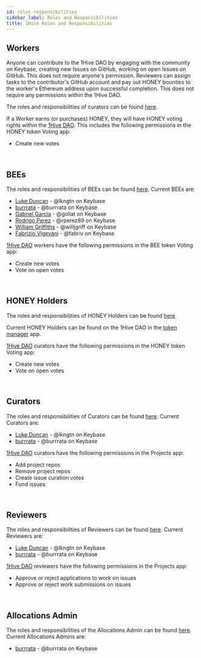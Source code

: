 ```yaml
---
id: roles-responsibilities
sidebar_label: Roles and Responsibilities
title: 1Hive Roles and Responsibilities
---
```


## Workers

Anyone can contribute to the 1Hive DAO by engaging with the community on Keybase, creating new Issues on GitHub, working on open Issues on GitHub. This does not require anyone's permission. Reviewers can assign tasks to the contributor's GitHub account and pay out HONEY bounties to the worker's Ethereum address upon successful completion. This does not require any permissions within the 1Hive DAO.

The roles and responsibilities of curators can be found [here](https://1hive.org/contribute/projects-tasks#expectations-of-workers).

If a Worker earns (or purchases) HONEY, they will have HONEY voting rights within the [1Hive DAO](https://rinkeby.aragon.org/#/0xe520428C232F6Da6f694b121181f907931fD2211). This includes the following permissions in the HONEY token Voting app:
- Create new votes

<br>

## BEEs

The roles and responsibilities of BEEs can be found [here](https://1hive.org/contribute/membership#membership-guidelines). Current BEEs are:
- [Luke Duncan](https://github.com/lkngtn) - @lkngtn on Keybase
- [burrrata](https://github.com/burrrata) - @burrrata on Keybase
- [Gabriel Garcia](https://github.com/0xGabi) - @goliat on Keybase
- [Rodrigo Perez](https://github.com/rperez89) - @rperez89 on Keybase
- [William Griffiths](https://github.com/willjgriff) - @willjgriff on Keybase
- [Fabrizio Vigevani](https://github.com/fabriziovigevani) - @fabriv on Keybase

[1Hive DAO](https://rinkeby.aragon.org/#/0xe520428C232F6Da6f694b121181f907931fD2211) workers have the following permissions in the BEE token Voting app:
- Create new votes
- Vote on open votes

<br>

## HONEY Holders

The roles and responsibilities of HONEY Holders can be found [here](https://1hive.org/contribute/membership#why-honey).

Current HONEY Holders can be found on the 1Hive DAO in the [token manager](https://rinkeby.aragon.org/#/0xe520428C232F6Da6f694b121181f907931fD2211/0xda552be756aeb99df8d7ded3d853e1d57efa2442) app.

[1Hive DAO](https://rinkeby.aragon.org/#/0xe520428C232F6Da6f694b121181f907931fD2211) curators have the following permissions in the HONEY token Voting app:
- Create new votes
- Vote on open votes

<br>

## Curators

The roles and responsibilities of Curators can be found [here](https://1hive.org/contribute/projects-tasks#expectations-of-curators). Current Curators are:
- [Luke Duncan](https://github.com/lkngtn) - @lkngtn on Keybase
- [burrrata](https://github.com/burrrata) - @burrrata on Keybase

[1Hive DAO](https://rinkeby.aragon.org/#/0xe520428C232F6Da6f694b121181f907931fD2211) curators have the following permissions in the Projects app:
- Add project repos
- Remove project repos
- Create issue curation votes
- Fund issues

<br>

## Reviewers

The roles and responsibilities of Reviewers can be found [here](https://1hive.org/contribute/projects-tasks#expectations-of-curators). Current Reviewers are:
- [Luke Duncan](https://github.com/lkngtn) - @lkngtn on Keybase
- [burrrata](https://github.com/burrrata) - @burrrata on Keybase

[1Hive DAO](https://rinkeby.aragon.org/#/0xe520428C232F6Da6f694b121181f907931fD2211) reviewers have the following permissions in the Projects app:
- Approve or reject applications to work on issues
- Approve or reject work submissions on issues

<br>

## Allocations Admin

The roles and responsibilities of the Allocations Admin can be found [here](https://1hive.org/docs/contribute/allocations-payroll.html). Current Allocations Admins are:
- [burrrata](https://github.com/burrrata) - @burrrata on Keybase

<br>
